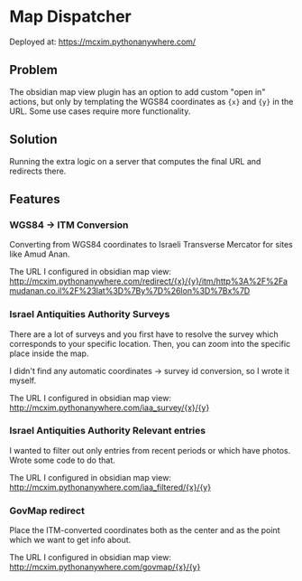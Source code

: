 # Map Dispatcher

Deployed at: https://mcxim.pythonanywhere.com/

## Problem

The obsidian map view plugin has an option to add custom "open in" actions, but only by templating the WGS84 coordinates as `{x}` and `{y}` in the URL. Some use cases require more functionality.

## Solution

Running the extra logic on a server that computes the final URL and redirects there.

## Features

### WGS84 -> ITM Conversion

Converting from WGS84 coordinates to Israeli Transverse Mercator for sites like Amud Anan.

The URL I configured in obsidian map view: http://mcxim.pythonanywhere.com/redirect/{x}/{y}/itm/http%3A%2F%2Famudanan.co.il%2F%23lat%3D%7By%7D%26lon%3D%7Bx%7D

### Israel Antiquities Authority Surveys

There are a lot of surveys and you first have to resolve the survey which corresponds to your specific location. Then, you can zoom into the specific place inside the map.

I didn't find any automatic coordinates -> survey id conversion, so I wrote it myself.

The URL I configured in obsidian map view: http://mcxim.pythonanywhere.com/iaa_survey/{x}/{y}

### Israel Antiquities Authority Relevant entries

I wanted to filter out only entries from recent periods or which have photos. Wrote some code to do that.

The URL I configured in obsidian map view: http://mcxim.pythonanywhere.com/iaa_filtered/{x}/{y}

### GovMap redirect

Place the ITM-converted coordinates both as the center and as the point which we want to get info about.

The URL I configured in obsidian map view: http://mcxim.pythonanywhere.com/govmap/{x}/{y}